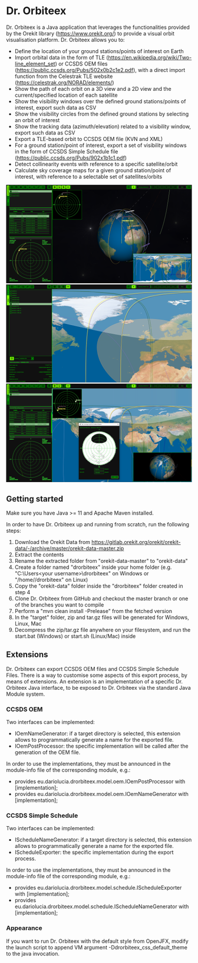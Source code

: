 # Dr. Orbiteex

Dr. Orbiteex is a Java application that leverages the functionalities provided 
by the Orekit library (https://www.orekit.org/) to provide a visual orbit 
visualisation platform.
Dr. Orbiteex allows you to:
- Define the location of your ground stations/points of interest on Earth
- Import orbital data in the form of TLE (https://en.wikipedia.org/wiki/Two-line_element_set) or CCSDS OEM files (https://public.ccsds.org/Pubs/502x0b2c1e2.pdf), with a direct import
function from the Celestrak TLE website (https://celestrak.org/NORAD/elements/)
- Show the path of each orbit on a 3D view and a 2D view and the current/specified location of each 
satellite
- Show the visibility windows over the defined ground stations/points of interest, export such data as CSV
- Show the visibility circles from the defined ground stations by selecting an orbit of 
interest
- Show the tracking data (azimuth/elevation) related to a visibility window, export such data as CSV
- Export a TLE-based orbit to CCSDS OEM file (KVN and XML)
- For a ground station/point of interest, export a set of visibility windows in the form of
CCSDS Simple Schedule file (https://public.ccsds.org/Pubs/902x1b1c1.pdf)
- Detect collinearity events with reference to a specific satellite/orbit
- Calculate sky coverage maps for a given ground station/point of interest, with reference to a selectable set of satellites/orbits

![AND](img/drorbiteex1.png "Dr. Orbiteex main window")
![AND](img/drorbiteex2.png "Dr. Orbiteex map view")
![AND](img/drorbiteex3.png "Dr. Orbiteex sky coverage")

## Getting started
Make sure you have Java >= 11 and Apache Maven installed.

In order to have Dr. Orbiteex up and running from scratch, run the following steps:
1. Download the Orekit Data from https://gitlab.orekit.org/orekit/orekit-data/-/archive/master/orekit-data-master.zip
2. Extract the contents
3. Rename the extracted folder from "orekit-data-master" to "orekit-data"
4. Create a folder named "drorbiteex" inside your home folder (e.g. "C:\Users\<your username>\drorbiteex" on Windows or "/home/<your username>/drorbiteex" on Linux)
5. Copy the "orekit-data" folder inside the "drorbiteex" folder created in step 4
6. Clone Dr. Orbiteex from GitHub and checkout the master branch or one of the branches you want to compile
7. Perform a "mvn clean install -Prelease" from the fetched version
8. In the "target" folder, zip and tar.gz files will be generated for Windows, Linux, Mac
9. Decompress the zip/tar.gz file anywhere on your filesystem, and run the start.bat (Windows) or start.sh (Linux/Mac) inside

## Extensions
Dr. Orbiteex can export CCSDS OEM files and CCSDS Simple Schedule Files. There is a way to customise some aspects of this 
export process, by means of extensions. An extension is an implementation of a specific Dr. Orbiteex Java interface, to be
exposed to Dr. Orbiteex via the standard Java Module system.

### CCSDS OEM
Two interfaces can be implemented:

- IOemNameGenerator: if a target directory is selected, this extension allows to programmatically generate a name for the exported file. 
- IOemPostProcessor: the specific implementation will be called after the generation of the OEM file. 

In order to use the implementations, they must be announced in the module-info file of the corresponding module, e.g.:

- provides eu.dariolucia.drorbiteex.model.oem.IOemPostProcessor with [implementation];
- provides eu.dariolucia.drorbiteex.model.oem.IOemNameGenerator with [implementation];

### CCSDS Simple Schedule
Two interfaces can be implemented:

- IScheduleNameGenerator: if a target directory is selected, this extension allows to programmatically generate a name for the exported file.
- IScheduleExporter: the specific implementation during the export process. 

In order to use the implementations, they must be announced in the module-info file of the corresponding module, e.g.:

- provides eu.dariolucia.drorbiteex.model.schedule.IScheduleExporter with [implementation];
- provides eu.dariolucia.drorbiteex.model.schedule.IScheduleNameGenerator with [implementation];

### Appearance
If you want to run Dr. Orbiteex with the default style from OpenJFX, modify the launch script to append VM argument 
-Ddrorbiteex_css_default_theme to the java invocation.
